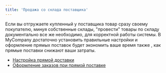```yaml
---
title: 'Продажа со склада поставщика'
---
```


Если вы отгружаете купленный у поставщика товар сразу своему покупателю, минуя собственные склады, "провести" товары по складу документально все же необходимо, для корректной работы системы. В MyCompany достаточно установить правильные настройки и оформление прямых поставок будет экономить ваше время также , как прямые поставки снижают ваши затраты.

-   [Настройка прямой доставки](Cross-docking_settings.md)
-   [Оформление заказов при прямой поставке](Cross-docking_orders.md)

  

  
